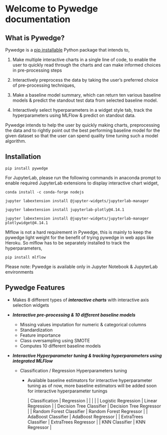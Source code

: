# Welcome to Pywedge documentation

## What is Pywedge?
Pywedge is a [pip installable](https://pypi.org/project/pywedge/) Python package that intends to,

1. Make multiple interactive charts in a single line of code, to enable the user to quickly read through the charts and can make informed choices in pre-processing steps

2. Interactively preprocess the data by taking the user’s preferred choice of pre-processing techniques,

3. Make a baseline model summary, which can return ten various baseline models & predict the standout test data from selected baseline model.

4. Interactively select hyperparameters in a widget style tab, track the hyperparameters using MLFlow & predict on standout data.


Pywedge intends to help the user by quickly making charts, preprocessing the data and to rightly point out the best performing baseline model for the given dataset so that the user can spend quality time tuning such a model algorithm.

## Installation

```
pip install pywedge
```

For JupyterLab, please run the following commands in anaconda prompt to enable required JupyterLab extensions to display interactive chart widget,

```
conda install -c conda-forge nodejs

jupyter labextension install @jupyter-widgets/jupyterlab-manager

jupyter labextension install jupyterlab-plotly@4.14.1

jupyter labextension install @jupyter-widgets/jupyterlab-manager plotlywidget@4.14.1
```

Mlflow is not a hard requirement in Pywedge, this is mainly to keep the pywedge light weight for the benefit of trying pywedge in web apps like Heroku. So mlflow has to be separately installed to track the hyperparameters,

```
pip install mlflow
```

Please note: Pywedge is available only in Jupyter Notebook & JupyterLab environments

## Pywedge Features

* Makes 8 different types of ***interactive charts*** with interactive axis selection widgets

* ***Interactive pre-processing & 10 different baseline models***
    * Missing values imputation for numeric & categorical columns
    * Standardization
    * Feature importance
    * Class oversampling using SMOTE
    * Computes 10 different baseline models

 * ***Interactive Hyperparameter tuning & tracking hyperparameters using integrated MLFlow***
    * Classification / Regression Hyperparameters tuning
        * Available baseline estimators for interactive hyperparameter tuning as of now, more baseline estimators will be added soon for interactive hyperparameter tunings

          | Classification | Regression |
          | | |
          | Logistic Regression | Linear Regression |
          | Decision Tree Classifier | Decision Tree Regressor |
          | Random Forest Classifier | Random Forest Regressor |
          | AdaBoost Classifier | AdaBoost Regressor |
          | ExtraTrees Classifier | ExtraTrees Regressor |
          | KNN Classifier | KNN Regressor |
